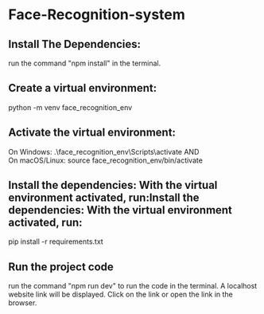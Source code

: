 # Face-Recognition-system
## Install The Dependencies:
run the command "npm install" in the terminal.

## Create a virtual environment:
python -m venv face_recognition_env

## Activate the virtual environment:
On Windows: .\face_recognition_env\Scripts\activate AND   
On macOS/Linux: source face_recognition_env/bin/activate

## Install the dependencies: With the virtual environment activated, run:Install the dependencies: With the virtual environment activated, run:
pip install -r requirements.txt

## Run the project code
run the command "npm run dev" to run the code in the terminal.
A localhost website link will be displayed. Click on the link or open the link in the browser.
